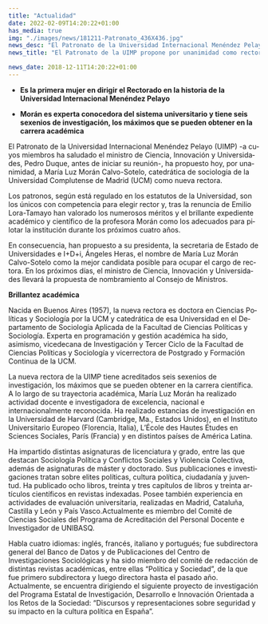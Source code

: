 ```yaml
---
title: "Actualidad"
date: 2022-02-09T14:20:22+01:00
has_media: true
img: "./images/news/181211-Patronato_436X436.jpg"
news_desc: "El Patronato de la Universidad Internacional Menéndez Pelayo (UIMP) -a cuyos miembros ha saludado el ministro de Ciencia, Innovación y Universidades, Pedro Duque, antes de iniciar su reunión-, ha propuesto hoy, por unanimidad, a María Luz Morán Calvo-Sotelo, catedrática de sociología de la Universidad Complutense de Madrid (UCM) como nueva rectora."
news_title: "El Patronato de la UIMP propone por unanimidad como rectora a María Luz Morán Calvo-Sotelo"

news_date: 2018-12-11T14:20:22+01:00
---
```

<ul>
<li><b>Es la primera mujer en dirigir el Rectorado en la historia de la Universidad Internacional Men&eacute;ndez Pelayo</b></li>
</ul>
<ul>
<li><b>Mor&aacute;n es experta conocedora del sistema universitario y tiene seis sexenios de investigaci&oacute;n, los m&aacute;ximos que se pueden obtener en la carrera acad&eacute;mica</li></b>
</ul>
<p><span lang="ES-TRAD">El Patronato de la Universidad Internacional Men&eacute;ndez Pelayo (UIMP) -a cuyos miembros ha saludado el ministro de Ciencia, Innovaci&oacute;n y Universidades, Pedro Duque, antes de iniciar su reuni&oacute;n-, ha propuesto hoy, por unanimidad, a Mar&iacute;a Luz Mor&aacute;n Calvo-Sotelo, catedr&aacute;tica de sociolog&iacute;a de la Universidad Complutense de Madrid (UCM) como nueva rectora.</span></p>
<p><span lang="ES-TRAD">Los patronos, seg&uacute;n est&aacute; regulado en los estatutos de la Universidad, son los &uacute;nicos con competencia para elegir rector y, tras la renuncia de Emilio Lora-Tamayo han valorado los numerosos m&eacute;ritos y el brillante expediente acad&eacute;mico y cient&iacute;fico de la profesora Mor&aacute;n como los adecuados para pilotar la instituci&oacute;n durante los pr&oacute;ximos cuatro a&ntilde;os.</span></p>
<p><span lang="ES-TRAD">En consecuencia, han propuesto a su presidenta, la secretaria de Estado de Universidades e I+D+i, &Aacute;ngeles Heras, el nombre de Mar&iacute;a Luz Mor&aacute;n Calvo-Sotelo como la mejor candidata posible para ocupar el cargo de rectora. En los pr&oacute;ximos d&iacute;as, el ministro de Ciencia, Innovaci&oacute;n y Universidades llevar&aacute; la propuesta de nombramiento al Consejo de Ministros.</span></p>
<p><b><span lang="ES-TRAD">Brillantez acad&eacute;mica</span></b></p>
<p><span lang="ES-TRAD">Nacida en Buenos Aires (1957), la nueva rectora es doctora en Ciencias Pol&iacute;ticas y Sociolog&iacute;a por la UCM y catedr&aacute;tica de esa Universidad en el Departamento de Sociolog&iacute;a Aplicada de la Facultad de Ciencias Pol&iacute;ticas y Sociolog&iacute;a.</span><span>&nbsp;</span>Experta en programaci&oacute;n y gesti&oacute;n acad&eacute;mica ha sido, asimismo, vicedecana de Investigaci&oacute;n y Tercer Ciclo de la Facultad de Ciencias Pol&iacute;ticas y Sociolog&iacute;a y vicerrectora de Postgrado y Formaci&oacute;n Continua de la UCM.</p>
<p>La nueva rectora de la UIMP tiene acreditados seis sexenios de investigaci&oacute;n, los m&aacute;ximos que se pueden obtener en la carrera cient&iacute;fica. A lo largo de su trayectoria acad&eacute;mica, Mar&iacute;a Luz Mor&aacute;n ha realizado actividad docente e investigadora de excelencia, nacional e internacionalmente reconocida. Ha realizado estancias de investigaci&oacute;n en la Universidad de Harvard (Cambridge, Ma., Estados Unidos), en el Instituto Universitario Europeo (Florencia, Italia), L&rsquo;&Eacute;cole des Hautes &Eacute;tudes en Sciences Sociales, Par&iacute;s (Francia) y en distintos pa&iacute;ses de Am&eacute;rica Latina<span lang="ES-TRAD">.</span></p>
<p><span lang="ES-TRAD">Ha impartido distintas asignaturas de licenciatura y grado, entre las que destacan Sociolog&iacute;a Pol&iacute;tica y Conflictos Sociales y Violencia Colectiva, adem&aacute;s de asignaturas de m&aacute;ster y doctorado. Sus publicaciones e investigaciones tratan sobre elites pol&iacute;ticas, cultura pol&iacute;tica, ciudadan&iacute;a y juventud. Ha publicado ocho libros, treinta y tres cap&iacute;tulos de libros y treinta art&iacute;culos cient&iacute;ficos en revistas indexadas.<span>&nbsp;</span></span>Posee tambi&eacute;n experiencia en actividades de evaluaci&oacute;n universitaria, realizadas en Madrid, Catalu&ntilde;a, Castilla y Le&oacute;n y Pa&iacute;s Vasco.Actualmente es miembro del Comit&eacute; de Ciencias Sociales del Programa de Acreditaci&oacute;n del Personal Docente e Investigador de UNIBASQ.</p>
<p>Habla cuatro idiomas: ingl&eacute;s, franc&eacute;s, italiano y portugu&eacute;s; fue subdirectora general del Banco de Datos y de Publicaciones del Centro de Investigaciones Sociol&oacute;gicas y ha sido miembro del comit&eacute; de redacci&oacute;n de distintas revistas acad&eacute;micas, entre ellas &ldquo;Pol&iacute;tica y Sociedad&rdquo;, de la que fue primero subdirectora y luego directora hasta el pasado a&ntilde;o. Actualmente,<span>&nbsp;</span><span lang="ES-TRAD">se encuentra dirigiendo el siguiente proyecto de investigaci&oacute;n del Programa Estatal de Investigaci&oacute;n, Desarrollo e Innovaci&oacute;n Orientada a los Retos de la Sociedad:<span>&nbsp;</span></span>&ldquo;Discursos y representaciones sobre seguridad y su impacto en la cultura pol&iacute;tica en Espa&ntilde;a&rdquo;.</p>